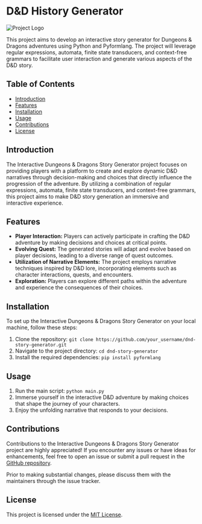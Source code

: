 # D&D History Generator

![Project Logo](https://logos-world.net/wp-content/uploads/2021/12/DnD-Logo.png)


This project aims to develop an interactive story generator for Dungeons & Dragons adventures using Python and Pyformlang. The project will leverage regular expressions, automata, finite state transducers, and context-free grammars to facilitate user interaction and generate various aspects of the D&D story.

## Table of Contents

- [Introduction](#introduction)
- [Features](#features)
- [Installation](#installation)
- [Usage](#usage)
- [Contributions](#contributions)
- [License](#license)

## Introduction

The Interactive Dungeons & Dragons Story Generator project focuses on providing players with a platform to create and explore dynamic D&D narratives through decision-making and choices that directly influence the progression of the adventure. By utilizing a combination of regular expressions, automata, finite state transducers, and context-free grammars, this project aims to make D&D story generation an immersive and interactive experience.

## Features

- **Player Interaction:** Players can actively participate in crafting the D&D adventure by making decisions and choices at critical points.
- **Evolving Quest:** The generated stories will adapt and evolve based on player decisions, leading to a diverse range of quest outcomes.
- **Utilization of Narrative Elements:** The project employs narrative techniques inspired by D&D lore, incorporating elements such as character interactions, quests, and encounters.
- **Exploration:** Players can explore different paths within the adventure and experience the consequences of their choices.

## Installation

To set up the Interactive Dungeons & Dragons Story Generator on your local machine, follow these steps:

1. Clone the repository: `git clone https://github.com/your_username/dnd-story-generator.git`
2. Navigate to the project directory: `cd dnd-story-generator`
3. Install the required dependencies: `pip install pyformlang`

## Usage

1. Run the main script: `python main.py`
2. Immerse yourself in the interactive D&D adventure by making choices that shape the journey of your characters.
3. Enjoy the unfolding narrative that responds to your decisions.

## Contributions

Contributions to the Interactive Dungeons & Dragons Story Generator project are highly appreciated! If you encounter any issues or have ideas for enhancements, feel free to open an issue or submit a pull request in the [GitHub repository](https://github.com/your_username/dnd-story-generator).

Prior to making substantial changes, please discuss them with the maintainers through the issue tracker.

## License

This project is licensed under the [MIT License](LICENSE).
